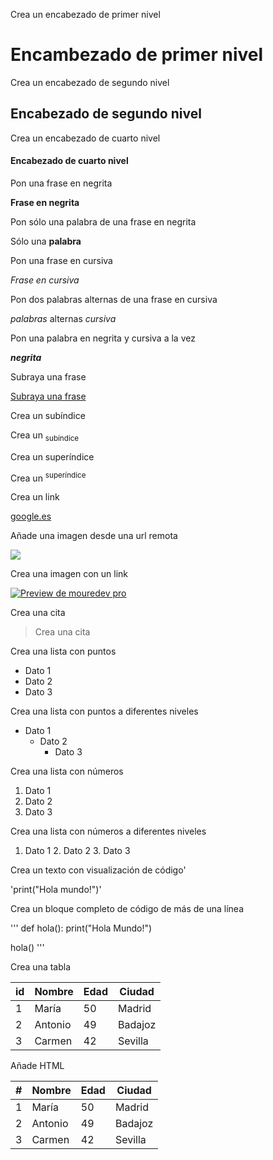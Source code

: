 Crea un encabezado de primer nivel

# Encambezado de primer nivel

Crea un encabezado de segundo nivel

## Encabezado de segundo nivel

Crea un encabezado de cuarto nivel

#### Encabezado de cuarto nivel

Pon una frase en negrita

**Frase en negrita**

Pon sólo una palabra de una frase en negrita

Sólo una **palabra**

Pon una frase en cursiva

*Frase en cursiva*

Pon dos palabras alternas de una frase en cursiva

*palabras* alternas *cursiva*

Pon una palabra en negrita y cursiva a la vez

 ***negrita***
 
Subraya una frase

<ins>Subraya una frase</ins>

Crea un subíndice

Crea un <sub>subíndice</sub>

Crea un superíndice

Crea un <sup>superíndice</sup>

Crea un link

[google.es](https://google.es)

Añade una imagen desde una url remota

![](https://mouredev.pro/preview.jpg)

Crea una imagen con un link

[![Preview de mouredev pro](https://mouredev.pro/preview.jpg)](https://mouredev.pro)

Crea una cita

>Crea una cita

Crea una lista con puntos

* Dato 1
* Dato 2
* Dato 3

Crea una lista con puntos a diferentes niveles

* Dato 1
    * Dato 2
        * Dato 3

Crea una lista con números

1. Dato 1
2. Dato 2
3. Dato 3

Crea una lista con números a diferentes niveles

1. Dato 1
    2. Dato 2
        3. Dato 3

Crea un texto con visualización de código'

'print("Hola mundo!")'

Crea un bloque completo de código de más de una línea

'''
def hola():
    print("Hola Mundo!")

hola()
'''

Crea una tabla

| id | Nombre         | Edad | Ciudad     |
|----|----------------|------|------------|
| 1  | María          | 50   | Madrid     |
| 2  | Antonio        | 49   | Badajoz    |
| 3  | Carmen         | 42   | Sevilla    |


Añade HTML

<table>
    <thead>
        <tr>
            <th>#</th>
            <th>Nombre</th>
            <th>Edad</th>
            <th>Ciudad</th>
        </tr>
    </thead>
    <tbody>
        <tr>
            <td>1</td>
            <td>María</td>
            <td>50</td>
            <td>Madrid</td>
        </tr>
        <tr>
            <td>2</td>
            <td>Antonio</td>
            <td>49</td>
            <td>Badajoz</td>
        </tr>
        <tr>
            <td>3</td>
            <td>Carmen</td>
            <td>42</td>
            <td>Sevilla</td>
        </tr>
    </tbody>
</table>
